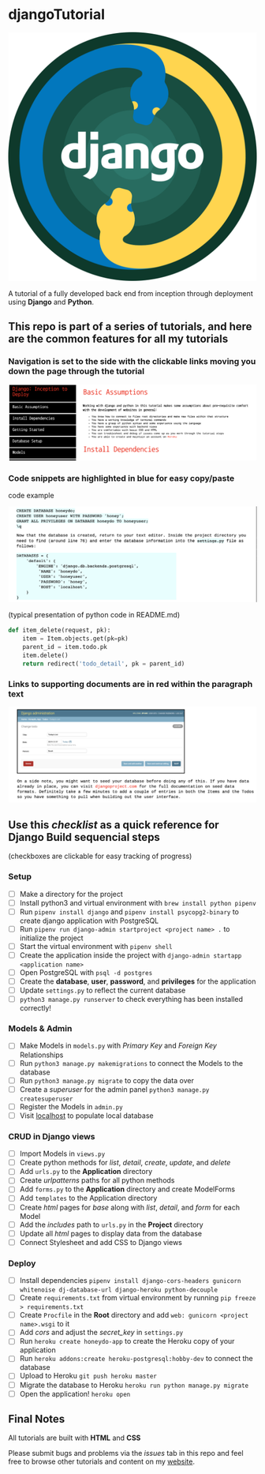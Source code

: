 # djangoTutorial
![django/python](./images/python_django%20.png)

A tutorial of a fully developed back end from inception through deployment using **Django** and **Python**.

## This repo is part of a series of tutorials, and here are the common features for all my tutorials

### Navigation is set to the side with the clickable links moving you down the page through the tutorial

![Nav Example](./images/django_nav.png) 

### Code snippets are highlighted in blue for easy copy/paste

code example

![Code Example](./images/python_code.png) 

(typical presentation of python code in README.md)

```python
def item_delete(request, pk):
    item = Item.objects.get(pk=pk)
    parent_id = item.todo.pk
    item.delete()
    return redirect('todo_detail', pk = parent_id)
```
### Links to supporting documents are in red within the paragraph text

![Link Example](./images/embed_link.png)

## Use this *checklist* as a quick reference for Django Build sequencial steps 
(checkboxes are clickable for easy tracking of progress)

### Setup

- [ ] Make a directory for the project
- [ ] Install python3 and virtual environment with `brew install python pipenv`
- [ ] Run `pipenv install django` and `pipenv install psycopg2-binary` to create django application with PostgreSQL
- [ ] Run `pipenv run django-admin startproject <project name> .` to initialize the project
- [ ] Start the virtual environment with `pipenv shell`
- [ ] Create the application inside the project with `django-admin startapp <application name>`
- [ ] Open PostgreSQL with `psql -d postgres`
- [ ] Create the **database**, **user**, **password**, and **privileges** for the application
- [ ] Update `settings.py` to reflect the current database
- [ ] `python3 manage.py runserver` to check everything has been installed correctly!

### Models & Admin

- [ ] Make Models in `models.py` with *Primary Key* and *Foreign Key* Relationships
- [ ] Run `python3 manage.py makemigrations` to connect the Models to the database
- [ ] Run `python3 manage.py migrate` to copy the data over
- [ ] Create a *superuser* for the admin panel `python3 manage.py createsuperuser`
- [ ] Register the Models in `admin.py`
- [ ] Visit [localhost](http://localhost:8000/admin/) to populate local database

### CRUD in Django views

- [ ] Import Models in `views.py` 
- [ ] Create python methods for *list*, *detail*, *create*, *update*, and *delete* 
- [ ] Add `urls.py` to the **Application** directory
- [ ] Create *urlpatterns* paths for all python methods
- [ ] Add `forms.py` to the **Application** directory and create ModelForms
- [ ] Add `templates` to the Application directory 
- [ ] Create *html* pages for *base* along with *list*, *detail*, and *form* for each Model
- [ ] Add the *includes* path to `urls.py` in the **Project** directory
- [ ] Update all *html* pages to display data from the database
- [ ] Connect Stylesheet and add CSS to Django views

### Deploy

- [ ] Install dependencies `pipenv install django-cors-headers gunicorn whitenoise dj-database-url django-heroku python-decouple`
- [ ] Create `requirements.txt` from virtual environment by running `pip freeze > requirements.txt`
- [ ] Create `Procfile` in the **Root** directory and add `web: gunicorn <project name>.wsgi` to it
- [ ] Add *cors* and adjust the *secret_key* in `settings.py`
- [ ] Run `heroku create honeydo-app` to create the Heroku copy of your application
- [ ] Run `heroku addons:create heroku-postgresql:hobby-dev` to connect the database 
- [ ] Upload to Heroku `git push heroku master`
- [ ] Migrate the database to Heroku `heroku run python manage.py migrate`
- [ ] Open the application! `heroku open`

## Final Notes
All tutorials are built with **HTML** and **CSS**

Please submit bugs and problems via the *issues* tab in this repo and feel free to browse other tutorials and content
 on my [website](https://spiano.dev).
